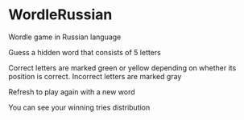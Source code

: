 # WordleRussian
Wordle game in Russian language 

Guess a hidden word that consists of 5 letters

Correct letters are marked green or yellow depending on whether its position is correct. Incorrect letters are marked gray

Refresh to play again with a new word

You can see your winning tries distribution
